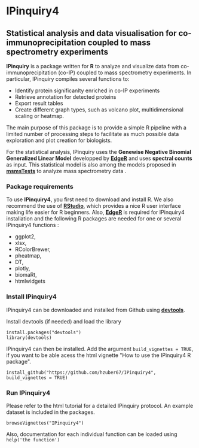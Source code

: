 # IPinquiry4
## Statistical analysis and data visualisation for co-immunoprecipitation coupled to mass spectrometry experiments

**IPinquiry** is a package written for **R** to analyze and visualize data from co-immunoprecipitation (co-IP) coupled to mass spectrometry experiments. In particular, IPinquiry compiles several functions to:

- Identify protein significanlty enriched in co-IP experiments
- Retrieve annotation for detected proteins
- Export result tables
- Create different graph types, such as volcano plot, multidimensional scaling or heatmap.

The main purpose of this package is to provide a simple R pipeline with a limited number of processing steps to facilitate as much possible data exploration and plot creation for biologists.

For the statistical analysis, IPinquiry uses the **Genewise Negative Binomial Generalized Linear Model** developped by [**EdgeR**](https://bioconductor.org/packages/release/bioc/html/edgeR.html) and uses **spectral counts** as input. This statistical model is also among the models proposed in [**msmsTests**](https://www.bioconductor.org/packages/release/bioc/html/msmsTests.html) to analyze mass spectrometry data .  


### Package requirements
To use **IPinquiry4**, you first need to download and install R. We also recommend the use of [**RStudio**](https://rstudio.com), which provides a nice R user interface making life easier for R beginners. Also, [**EdgeR**](https://bioconductor.org/packages/release/bioc/html/edgeR.html) is required for IPinquiry4 installation and the following R packages are needed for one or several IPinquiry4 functions :

- ggplot2,
- xlsx,
- RColorBrewer,
- pheatmap,
- DT,
- plotly,
- biomaRt,
- htmlwidgets


### Install IPinquiry4

IPinquiry4 can be downloaded and installed from Github using [**devtools**](https://cran.r-project.org/web/packages/devtools/index.html).

Install devtools (if needed) and load the library
```{R}
install.packages("devtools")
library(devtools)
```

IPinquiry4 can then be installed. Add the argument `build_vignettes = TRUE`, if you want to be able acess the html vignette "How to use the IPinquiry4 R package".

```{R}
install_github("https://github.com/hzuber67/IPinquiry4", build_vignettes = TRUE)
```


### Run IPinquiry4

Please refer to the html tutorial for a detailed IPinquiry protocol. An example dataset is included in the packages.

```{R}
browseVignettes("IPinquiry4")
```
Also, documentation for each individual function can be loaded using `help('the function')`
